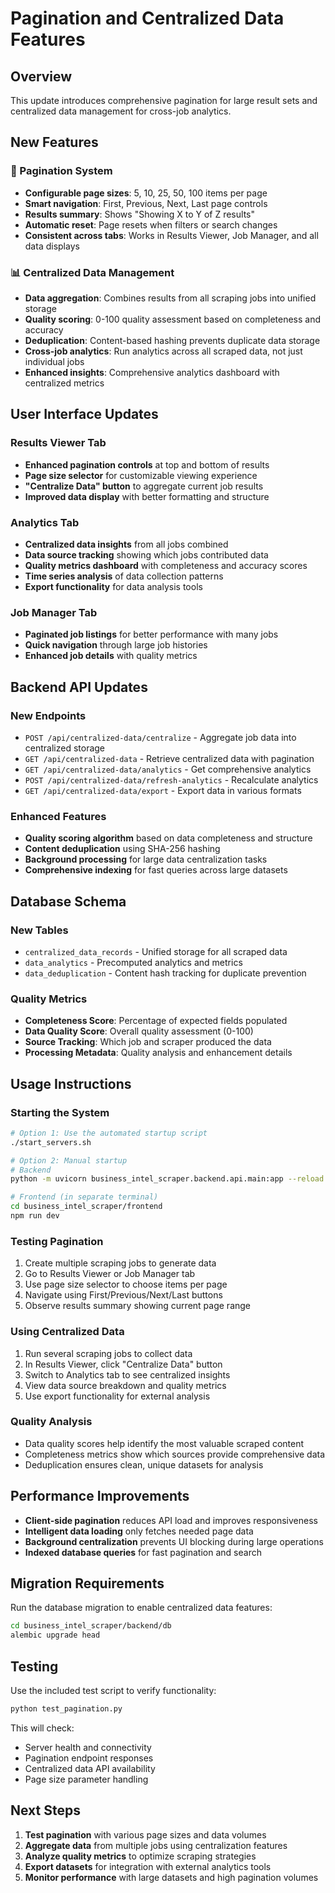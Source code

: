 # Pagination and Centralized Data Features

## Overview
This update introduces comprehensive pagination for large result sets and centralized data management for cross-job analytics.

## New Features

### 🔄 Pagination System
- **Configurable page sizes**: 5, 10, 25, 50, 100 items per page
- **Smart navigation**: First, Previous, Next, Last page controls
- **Results summary**: Shows "Showing X to Y of Z results"
- **Automatic reset**: Page resets when filters or search changes
- **Consistent across tabs**: Works in Results Viewer, Job Manager, and all data displays

### 📊 Centralized Data Management
- **Data aggregation**: Combines results from all scraping jobs into unified storage
- **Quality scoring**: 0-100 quality assessment based on completeness and accuracy
- **Deduplication**: Content-based hashing prevents duplicate data storage
- **Cross-job analytics**: Run analytics across all scraped data, not just individual jobs
- **Enhanced insights**: Comprehensive analytics dashboard with centralized metrics

## User Interface Updates

### Results Viewer Tab
- **Enhanced pagination controls** at top and bottom of results
- **Page size selector** for customizable viewing experience
- **"Centralize Data" button** to aggregate current job results
- **Improved data display** with better formatting and structure

### Analytics Tab
- **Centralized data insights** from all jobs combined
- **Data source tracking** showing which jobs contributed data
- **Quality metrics dashboard** with completeness and accuracy scores
- **Time series analysis** of data collection patterns
- **Export functionality** for data analysis tools

### Job Manager Tab
- **Paginated job listings** for better performance with many jobs
- **Quick navigation** through large job histories
- **Enhanced job details** with quality metrics

## Backend API Updates

### New Endpoints
- `POST /api/centralized-data/centralize` - Aggregate job data into centralized storage
- `GET /api/centralized-data` - Retrieve centralized data with pagination
- `GET /api/centralized-data/analytics` - Get comprehensive analytics
- `POST /api/centralized-data/refresh-analytics` - Recalculate analytics
- `GET /api/centralized-data/export` - Export data in various formats

### Enhanced Features
- **Quality scoring algorithm** based on data completeness and structure
- **Content deduplication** using SHA-256 hashing
- **Background processing** for large data centralization tasks
- **Comprehensive indexing** for fast queries across large datasets

## Database Schema

### New Tables
- `centralized_data_records` - Unified storage for all scraped data
- `data_analytics` - Precomputed analytics and metrics
- `data_deduplication` - Content hash tracking for duplicate prevention

### Quality Metrics
- **Completeness Score**: Percentage of expected fields populated
- **Data Quality Score**: Overall quality assessment (0-100)
- **Source Tracking**: Which job and scraper produced the data
- **Processing Metadata**: Quality analysis and enhancement details

## Usage Instructions

### Starting the System
```bash
# Option 1: Use the automated startup script
./start_servers.sh

# Option 2: Manual startup
# Backend
python -m uvicorn business_intel_scraper.backend.api.main:app --reload --port 8000

# Frontend (in separate terminal)
cd business_intel_scraper/frontend
npm run dev
```

### Testing Pagination
1. Create multiple scraping jobs to generate data
2. Go to Results Viewer or Job Manager tab
3. Use page size selector to choose items per page
4. Navigate using First/Previous/Next/Last buttons
5. Observe results summary showing current page range

### Using Centralized Data
1. Run several scraping jobs to collect data
2. In Results Viewer, click "Centralize Data" button
3. Switch to Analytics tab to see centralized insights
4. View data source breakdown and quality metrics
5. Use export functionality for external analysis

### Quality Analysis
- Data quality scores help identify the most valuable scraped content
- Completeness metrics show which sources provide comprehensive data
- Deduplication ensures clean, unique datasets for analysis

## Performance Improvements
- **Client-side pagination** reduces API load and improves responsiveness
- **Intelligent data loading** only fetches needed page data
- **Background centralization** prevents UI blocking during large operations
- **Indexed database queries** for fast pagination and search

## Migration Requirements
Run the database migration to enable centralized data features:
```bash
cd business_intel_scraper/backend/db
alembic upgrade head
```

## Testing
Use the included test script to verify functionality:
```bash
python test_pagination.py
```

This will check:
- Server health and connectivity
- Pagination endpoint responses
- Centralized data API availability
- Page size parameter handling

## Next Steps
1. **Test pagination** with various page sizes and data volumes
2. **Aggregate data** from multiple jobs using centralization features
3. **Analyze quality metrics** to optimize scraping strategies
4. **Export datasets** for integration with external analytics tools
5. **Monitor performance** with large datasets and high pagination volumes
